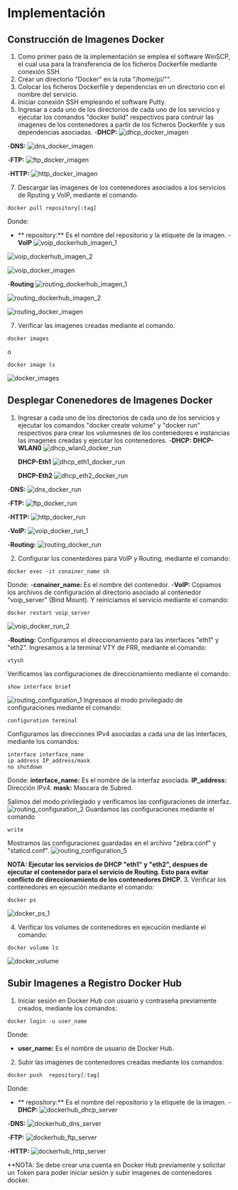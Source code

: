 # Implementación
## Construcción de Imagenes Docker
1. Como primer paso de la implementación se emplea el software WinSCP, el cual usa para la transferencia de los ficheros Dockerfile mediante conexión SSH.
2. Crear un directorio "Docker" en la ruta "/home/pi/"".
3. Colocar los ficheros Dockerfile y dependencias en un directorio con el nombre del servicio.
4. Iniciar conexión SSH empleando el software Putty.
5. Ingresar a cada uno de los directorios de cada uno de los servicios y ejecutar los comandos "docker build" respectivos para contruir las imagenes de los contenedores a partir de los ficheros Dockerfile y sus dependencias asociadas.
-**DHCP:**
![dhcp_docker_imagen](https://github.com/AndresYE/Network_Service_on_Containers/assets/113482367/a5a89eef-0786-430b-93af-cc41feb267d7)

-**DNS:**
![dns_docker_imagen](https://github.com/AndresYE/Network_Service_on_Containers/assets/113482367/d1e77bdd-d27e-47e0-bab3-049b9e0767a1)

-**FTP:**
![ftp_docker_imagen](https://github.com/AndresYE/Network_Service_on_Containers/assets/113482367/6c1c44c4-6084-4b69-9584-cca52ab870bc)


-**HTTP:**
![http_docker_imagen](https://github.com/AndresYE/Network_Service_on_Containers/assets/113482367/9bf7480b-ec4a-4056-87cf-4003fb28a7c3)


7. Descargar las imagenes de los contenedores asociados a los servicios de Rputing y VoIP, mediante el comando.
```shell
docker pull repository[:tag]
```
Donde:
- ** repository:** Es el nombre del repositorio y la etiquete de la imagen.
-**VoIP**
![voip_dockerhub_imagen_1](https://github.com/AndresYE/Network_Service_on_Containers/assets/113482367/776f9bf7-7087-4e3f-87c8-aa0392829f80)

![voip_dockerhub_imagen_2](https://github.com/AndresYE/Network_Service_on_Containers/assets/113482367/74ac234a-6b3d-40cc-a4da-63d3731344f7)

![voip_docker_imagen](https://github.com/AndresYE/Network_Service_on_Containers/assets/113482367/b8f3b811-56dc-4f9b-8e98-b3ee8506742a)

-**Routing**
![routing_dockerhub_imagen_1](https://github.com/AndresYE/Network_Service_on_Containers/assets/113482367/ee33ccf2-76a6-4b24-911f-e3d5222c56fb)

![routing_dockerhub_imagen_2](https://github.com/AndresYE/Network_Service_on_Containers/assets/113482367/83b0d38f-c7bb-4042-a8ad-13085f4a6ffa)

![routing_docker_imagen](https://github.com/AndresYE/Network_Service_on_Containers/assets/113482367/0a7da298-d5d1-4a71-8162-3ee0565cf3a2)

7. Verificar las imagenes creadas mediante el comando.
```shell
docker images
```
o
```shell
docker image ls
```
![docker_images](https://github.com/AndresYE/Network_Service_on_Containers/assets/113482367/90b5bbeb-090d-4b44-9c98-25eedc1e40e1)

## Desplegar Conenedores de Imagenes Docker
1. Ingresar a cada uno de los directorios de cada uno de los servicios y ejecutar los comandos "docker create volume" y "docker run" respectivos para crear los volumesnes de los contenedores e instancias las imagenes creadas y ejecutar los contenedores.
  -**DHCP:**
   **DHCP-WLAN0**
![dhcp_wlan0_docker_run](https://github.com/AndresYE/Network_Service_on_Containers/assets/113482367/c9708e30-d396-4d3d-a227-a0e8a6dd858b)


   **DHCP-Eth1**
![dhcp_eth1_docker_run](https://github.com/AndresYE/Network_Service_on_Containers/assets/113482367/671c4d50-bf5d-4f70-a9d8-a93b0a08e89d)


   **DHCP-Eth2**
![dhcp_eth2_docker_run](https://github.com/AndresYE/Network_Service_on_Containers/assets/113482367/04b697bf-9e36-4cd5-8f24-d1159c47744a)


-**DNS:**
![dns_docker_run](https://github.com/AndresYE/Network_Service_on_Containers/assets/113482367/91c0d2b7-bbad-4113-93d2-e1458f4de13a)


-**FTP:**
![ftp_docker_run](https://github.com/AndresYE/Network_Service_on_Containers/assets/113482367/12050772-30b7-4061-827a-c49d280e9514)

-**HTTP:**
![http_docker_run](https://github.com/AndresYE/Network_Service_on_Containers/assets/113482367/951f2f77-5e91-4e64-a46a-22c6332169df)

-**VoIP:**
![voip_docker_run_1](https://github.com/AndresYE/Network_Service_on_Containers/assets/113482367/17b07e40-7761-47e4-b22f-2d85757ea3d4)

-**Routing:**
![routing_docker_run](https://github.com/AndresYE/Network_Service_on_Containers/assets/113482367/0299fbc6-8f86-488e-aef0-98bdb8e11912)

2. Configurar los conentedores para VoIP y Routing, mediante el comando:
```shell
docker exec -it conainer_name sh
```
Donde:
-**conainer_name:** Es el nombre del contenedor.
-**VoIP:** Copiamos los archivos de configuración al directorio asociado al contenedor "voip_server" (Bind Mount).
Y reiniciamos el servicio mediante el comando:
```shell
docker restart voip_server
```
![voip_docker_run_2](https://github.com/AndresYE/Network_Service_on_Containers/assets/113482367/a8597f00-eb73-4436-8c2e-eb825d9cd824)

-**Routing:** Configuramos el direccionamiento para las interfaces "eth1" y "eth2".
Ingresamos a la terminal VTY de FRR, mediante el comando:
```shell
vtysh
```
Verificamos las configuraciones de direccionamiento mediante el comando:
```shell
show interface brief
```
![routing_configuration_1](https://github.com/AndresYE/Network_Service_on_Containers/assets/113482367/0c5af8d2-e83b-4955-98c9-9eb5e4403763)
Ingresaos al modo privilegiado de configuraciones mediante el comando:
```shell
configuration terminal
```
Configuramos las direcciones IPv4 asociadas a cada una de las interfaces, mediante los comandos:
```shell
interface interface_name
ip address IP_address/mask
no shutdown
```
Donde:
**interface_name:** Es el nombre de la interfaz asociada.
**IP_address:** Dirección IPv4.
**mask:** Mascara de Subred.

Salimos del modo privilegiado y verificamos las configuraciones de interfaz.
![routing_configuration_2](https://github.com/AndresYE/Network_Service_on_Containers/assets/113482367/16459ce5-343e-467b-8bec-ade5ccde3430)
Guardamos las configuraciones mediante el comando
```shell
write
```
Mostramos las configuraciones guardadas en el archivo "zebra.conf" y "staticd.conf".
![routing_configuration_5](https://github.com/AndresYE/Network_Service_on_Containers/assets/113482367/e0ebb505-b032-4ea7-9984-0ec05e77caf7)


**NOTA: Ejecutar los servicios de DHCP "eth1" y "eth2", despues de ejecutar el contenedor para el servicio de Routing. Esto para evitar conflicto de direccionamiento de los contenedores DHCP.**
3. Verificar los contenedores en ejecución mediante el comando:
```shell
docker ps
```
![docker_ps_1](https://github.com/AndresYE/Network_Service_on_Containers/assets/113482367/08da0952-2329-4d75-bfbb-7021f12a3006)

4. Verificar los volumes de contenedores en ejecución mediante el comando:
```shell
docker volume ls
```
![docker_volume](https://github.com/AndresYE/Network_Service_on_Containers/assets/113482367/75d13069-a0c7-4084-a2c1-ef54e747ffd5)

## Subir Imagenes a Registro Docker Hub
1. Iniciar sesión en Docker Hub con usuario y contraseña previamente creados, mediante los comandos:
```shell
docker login -u user_name
```
Donde:
- **user_name:** Es el nombre de usuario de Docker Hub.
2. Subir las imagenes de contenedores creadas mediante los comandos:
```shell
docker push  repository[:tag]
```
Donde:
- ** repository:** Es el nombre del repositorio y la etiquete de la imagen.
-**DHCP:**
![dockerhub_dhcp_server](https://github.com/AndresYE/Network_Service_on_Containers/assets/113482367/3dcf330b-d141-4c40-8e99-c14dacbcf2a6)

-**DNS:**
![dockerhub_dns_server](https://github.com/AndresYE/Network_Service_on_Containers/assets/113482367/c5a11b92-6f43-4314-ba61-e3320df8a593)

-**FTP:**
![dockerhub_ftp_server](https://github.com/AndresYE/Network_Service_on_Containers/assets/113482367/79b55bcd-c782-4685-9292-104e56e8e3eb)

-**HTTP:**
![dockerhub_http_server](https://github.com/AndresYE/Network_Service_on_Containers/assets/113482367/b08e1fb5-1c15-48bb-97f8-5af76ec6b6f6)


**NOTA: Se debe crear una cuenta en Docker Hub previamente y solicitar un Token para poder iniciar sesión y subir imagenes de contenedores docker.
